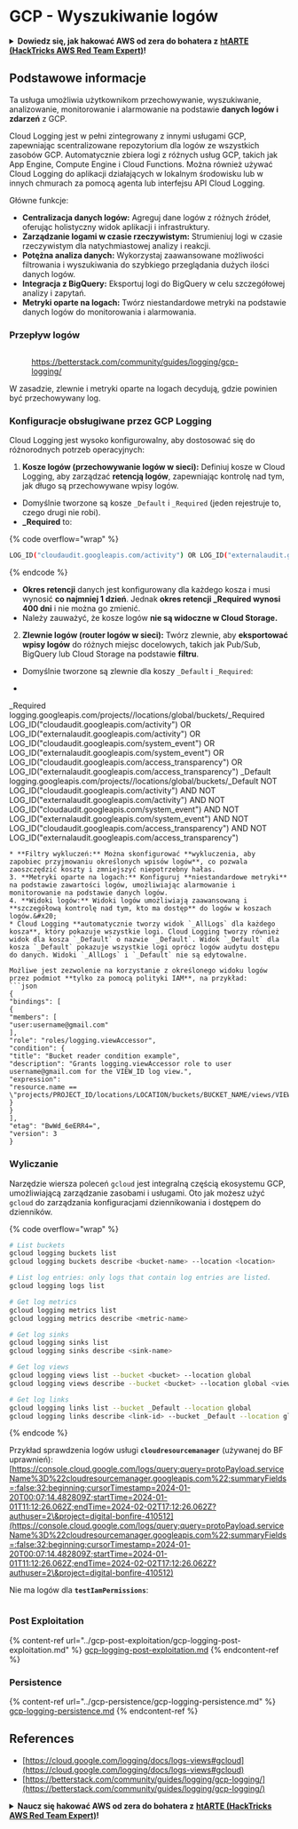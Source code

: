 # GCP - Wyszukiwanie logów

<details>

<summary><strong>Dowiedz się, jak hakować AWS od zera do bohatera z</strong> <a href="https://training.hacktricks.xyz/courses/arte"><strong>htARTE (HackTricks AWS Red Team Expert)</strong></a><strong>!</strong></summary>

Inne sposoby wsparcia HackTricks:

* Jeśli chcesz zobaczyć swoją **firmę reklamowaną w HackTricks** lub **pobrać HackTricks w formacie PDF**, sprawdź [**SUBSCRIPTION PLANS**](https://github.com/sponsors/carlospolop)!
* Zdobądź [**oficjalne gadżety PEASS & HackTricks**](https://peass.creator-spring.com)
* Odkryj [**Rodzinę PEASS**](https://opensea.io/collection/the-peass-family), naszą kolekcję ekskluzywnych [**NFT**](https://opensea.io/collection/the-peass-family)
* **Dołącz do** 💬 [**grupy Discord**](https://discord.gg/hRep4RUj7f) lub [**grupy telegramowej**](https://t.me/peass) lub **śledź** mnie na **Twitterze** 🐦 [**@carlospolopm**](https://twitter.com/carlospolopm)**.**
* **Podziel się swoimi sztuczkami hakerskimi, przesyłając PR-y do** [**HackTricks**](https://github.com/carlospolop/hacktricks) i [**HackTricks Cloud**](https://github.com/carlospolop/hacktricks-cloud) github repos.

</details>

## Podstawowe informacje

Ta usługa umożliwia użytkownikom przechowywanie, wyszukiwanie, analizowanie, monitorowanie i alarmowanie na podstawie **danych logów i zdarzeń** z GCP.

Cloud Logging jest w pełni zintegrowany z innymi usługami GCP, zapewniając scentralizowane repozytorium dla logów ze wszystkich zasobów GCP. Automatycznie zbiera logi z różnych usług GCP, takich jak App Engine, Compute Engine i Cloud Functions. Można również używać Cloud Logging do aplikacji działających w lokalnym środowisku lub w innych chmurach za pomocą agenta lub interfejsu API Cloud Logging.

Główne funkcje:

* **Centralizacja danych logów:** Agreguj dane logów z różnych źródeł, oferując holistyczny widok aplikacji i infrastruktury.
* **Zarządzanie logami w czasie rzeczywistym:** Strumieniuj logi w czasie rzeczywistym dla natychmiastowej analizy i reakcji.
* **Potężna analiza danych:** Wykorzystaj zaawansowane możliwości filtrowania i wyszukiwania do szybkiego przeglądania dużych ilości danych logów.
* **Integracja z BigQuery:** Eksportuj logi do BigQuery w celu szczegółowej analizy i zapytań.
* **Metryki oparte na logach:** Twórz niestandardowe metryki na podstawie danych logów do monitorowania i alarmowania.

### Przepływ logów

<figure><img src="../../../.gitbook/assets/image (1).png" alt=""><figcaption><p><a href="https://betterstack.com/community/guides/logging/gcp-logging/">https://betterstack.com/community/guides/logging/gcp-logging/</a></p></figcaption></figure>

W zasadzie, zlewnie i metryki oparte na logach decydują, gdzie powinien być przechowywany log.

### Konfiguracje obsługiwane przez GCP Logging

Cloud Logging jest wysoko konfigurowalny, aby dostosować się do różnorodnych potrzeb operacyjnych:

1. **Kosze logów (przechowywanie logów w sieci):** Definiuj kosze w Cloud Logging, aby zarządzać **retencją logów**, zapewniając kontrolę nad tym, jak długo są przechowywane wpisy logów.
* Domyślnie tworzone są kosze `_Default` i `_Required` (jeden rejestruje to, czego drugi nie robi).
*   **\_Required** to:

{% code overflow="wrap" %}
```bash
LOG_ID("cloudaudit.googleapis.com/activity") OR LOG_ID("externalaudit.googleapis.com/activity") OR LOG_ID("cloudaudit.googleapis.com/system_event") OR LOG_ID("externalaudit.googleapis.com/system_event") OR LOG_ID("cloudaudit.googleapis.com/access_transparency") OR LOG_ID("externalaudit.googleapis.com/access_transparency")
```
{% endcode %}
* **Okres retencji** danych jest konfigurowany dla każdego kosza i musi wynosić **co najmniej 1 dzień**. Jednak **okres retencji \_Required wynosi 400 dni** i nie można go zmienić.
* Należy zauważyć, że kosze logów **nie są widoczne w Cloud Storage.**
2. **Zlewnie logów (router logów w sieci):** Twórz zlewnie, aby **eksportować wpisy logów** do różnych miejsc docelowych, takich jak Pub/Sub, BigQuery lub Cloud Storage na podstawie **filtru**.
* Domyślnie tworzone są zlewnie dla koszy `_Default` i `_Required`:
* ```bash
_Required  logging.googleapis.com/projects/<proj-name>/locations/global/buckets/_Required  LOG_ID("cloudaudit.googleapis.com/activity") OR LOG_ID("externalaudit.googleapis.com/activity") OR LOG_ID("cloudaudit.googleapis.com/system_event") OR LOG_ID("externalaudit.googleapis.com/system_event") OR LOG_ID("cloudaudit.googleapis.com/access_transparency") OR LOG_ID("externalaudit.googleapis.com/access_transparency")
_Default   logging.googleapis.com/projects/<proj-name>/locations/global/buckets/_Default   NOT LOG_ID("cloudaudit.googleapis.com/activity") AND NOT LOG_ID("externalaudit.googleapis.com/activity") AND NOT LOG_ID("cloudaudit.googleapis.com/system_event") AND NOT LOG_ID("externalaudit.googleapis.com/system_event") AND NOT LOG_ID("cloudaudit.googleapis.com/access_transparency") AND NOT LOG_ID("externalaudit.googleapis.com/access_transparency")
```
* **Filtry wykluczeń:** Można skonfigurować **wykluczenia, aby zapobiec przyjmowaniu określonych wpisów logów**, co pozwala zaoszczędzić koszty i zmniejszyć niepotrzebny hałas.
3. **Metryki oparte na logach:** Konfiguruj **niestandardowe metryki** na podstawie zawartości logów, umożliwiając alarmowanie i monitorowanie na podstawie danych logów.
4. **Widoki logów:** Widoki logów umożliwiają zaawansowaną i **szczegółową kontrolę nad tym, kto ma dostęp** do logów w koszach logów.&#x20;
* Cloud Logging **automatycznie tworzy widok `_AllLogs` dla każdego kosza**, który pokazuje wszystkie logi. Cloud Logging tworzy również widok dla kosza `_Default` o nazwie `_Default`. Widok `_Default` dla kosza `_Default` pokazuje wszystkie logi oprócz logów audytu dostępu do danych. Widoki `_AllLogs` i `_Default` nie są edytowalne.

Możliwe jest zezwolenie na korzystanie z określonego widoku logów przez podmiot **tylko za pomocą polityki IAM**, na przykład:
```json
{
"bindings": [
{
"members": [
"user:username@gmail.com"
],
"role": "roles/logging.viewAccessor",
"condition": {
"title": "Bucket reader condition example",
"description": "Grants logging.viewAccessor role to user username@gmail.com for the VIEW_ID log view.",
"expression":
"resource.name == \"projects/PROJECT_ID/locations/LOCATION/buckets/BUCKET_NAME/views/VIEW_ID\""
}
}
],
"etag": "BwWd_6eERR4=",
"version": 3
}
```
### Wyliczanie

Narzędzie wiersza poleceń `gcloud` jest integralną częścią ekosystemu GCP, umożliwiającą zarządzanie zasobami i usługami. Oto jak możesz użyć `gcloud` do zarządzania konfiguracjami dziennikowania i dostępem do dzienników.

{% code overflow="wrap" %}
```bash
# List buckets
gcloud logging buckets list
gcloud logging buckets describe <bucket-name> --location <location>

# List log entries: only logs that contain log entries are listed.
gcloud logging logs list

# Get log metrics
gcloud logging metrics list
gcloud logging metrics describe <metric-name>

# Get log sinks
gcloud logging sinks list
gcloud logging sinks describe <sink-name>

# Get log views
gcloud logging views list --bucket <bucket> --location global
gcloud logging views describe --bucket <bucket> --location global <view-id> # view-id is usually the same as the bucket name

# Get log links
gcloud logging links list --bucket _Default --location global
gcloud logging links describe <link-id> --bucket _Default --location global
```
{% endcode %}

Przykład sprawdzenia logów usługi **`cloudresourcemanager`** (używanej do BF uprawnień): [https://console.cloud.google.com/logs/query;query=protoPayload.serviceName%3D%22cloudresourcemanager.googleapis.com%22;summaryFields=:false:32:beginning;cursorTimestamp=2024-01-20T00:07:14.482809Z;startTime=2024-01-01T11:12:26.062Z;endTime=2024-02-02T17:12:26.062Z?authuser=2\&project=digital-bonfire-410512](https://console.cloud.google.com/logs/query;query=protoPayload.serviceName%3D%22cloudresourcemanager.googleapis.com%22;summaryFields=:false:32:beginning;cursorTimestamp=2024-01-20T00:07:14.482809Z;startTime=2024-01-01T11:12:26.062Z;endTime=2024-02-02T17:12:26.062Z?authuser=2\&project=digital-bonfire-410512)

Nie ma logów dla **`testIamPermissions`**:

<figure><img src="../../../.gitbook/assets/image.png" alt=""><figcaption></figcaption></figure>

### Post Exploitation

{% content-ref url="../gcp-post-exploitation/gcp-logging-post-exploitation.md" %}
[gcp-logging-post-exploitation.md](../gcp-post-exploitation/gcp-logging-post-exploitation.md)
{% endcontent-ref %}

### Persistence

{% content-ref url="../gcp-persistence/gcp-logging-persistence.md" %}
[gcp-logging-persistence.md](../gcp-persistence/gcp-logging-persistence.md)
{% endcontent-ref %}

## References

* [https://cloud.google.com/logging/docs/logs-views#gcloud](https://cloud.google.com/logging/docs/logs-views#gcloud)
* [https://betterstack.com/community/guides/logging/gcp-logging/](https://betterstack.com/community/guides/logging/gcp-logging/)

<details>

<summary><strong>Naucz się hakować AWS od zera do bohatera z</strong> <a href="https://training.hacktricks.xyz/courses/arte"><strong>htARTE (HackTricks AWS Red Team Expert)</strong></a><strong>!</strong></summary>

Inne sposoby wsparcia HackTricks:

* Jeśli chcesz zobaczyć swoją **firmę reklamowaną w HackTricks** lub **pobrać HackTricks w formacie PDF**, sprawdź [**SUBSCRIPTION PLANS**](https://github.com/sponsors/carlospolop)!
* Zdobądź [**oficjalne gadżety PEASS & HackTricks**](https://peass.creator-spring.com)
* Odkryj [**Rodzinę PEASS**](https://opensea.io/collection/the-peass-family), naszą kolekcję ekskluzywnych [**NFT**](https://opensea.io/collection/the-peass-family)
* **Dołącz do** 💬 [**grupy Discord**](https://discord.gg/hRep4RUj7f) lub [**grupy telegramowej**](https://t.me/peass) lub **śledź** mnie na **Twitterze** 🐦 [**@carlospolopm**](https://twitter.com/carlospolopm)**.**
* **Podziel się swoimi trikami hakerskimi, przesyłając PR do** [**HackTricks**](https://github.com/carlospolop/hacktricks) i [**HackTricks Cloud**](https://github.com/carlospolop/hacktricks-cloud) github repos.

</details>

